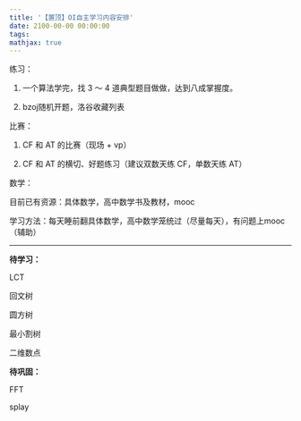 ```yaml
---
title: '【置顶】OI自主学习内容安排'
date: 2100-00-00 00:00:00
tags: 
mathjax: true
---
```


练习：

1. 一个算法学完，找 3 ～ 4 道典型题目做做，达到八成掌握度。

2. bzoj随机开题，洛谷收藏列表

比赛：

1. CF 和 AT 的比赛（现场 + vp）

2. CF 和 AT 的横切、好题练习（建议双数天练 CF，单数天练 AT）

数学：

目前已有资源：具体数学，高中数学书及教材，mooc

学习方法：每天睡前翻具体数学，高中数学笼统过（尽量每天），有问题上mooc（辅助）

-----

**待学习：**

LCT

回文树

圆方树

最小割树

二维数点

**待巩固：**

FFT

splay
